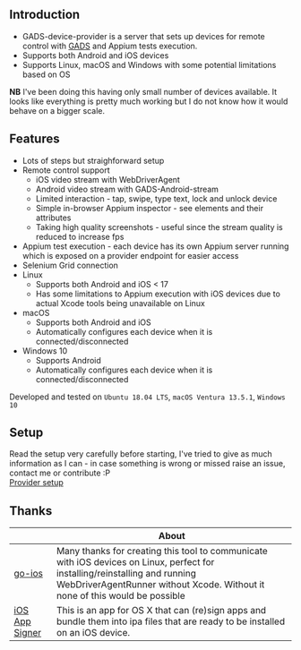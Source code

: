 ## Introduction

* GADS-device-provider is a server that sets up devices for remote control with [GADS](https://github.com/shamanec/GADS) and Appium tests execution.
* Supports both Android and iOS devices
* Supports Linux, macOS and Windows with some potential limitations based on OS

**NB** I've been doing this having only small number of devices available. It looks like everything is pretty much working but I do not know how it would behave on a bigger scale.  

## Features
* Lots of steps but straighforward setup
* Remote control support
  * iOS video stream with WebDriverAgent
  * Android video stream with GADS-Android-stream
  * Limited interaction - tap, swipe, type text, lock and unlock device
  * Simple in-browser Appium inspector - see elements and their attributes
  * Taking high quality screenshots - useful since the stream quality is reduced to increase fps
* Appium test execution - each device has its own Appium server running which is exposed on a provider endpoint for easier access
* Selenium Grid connection
* Linux
  * Supports both Android and iOS < 17
  * Has some limitations to Appium execution with iOS devices due to actual Xcode tools being unavailable on Linux
* macOS
  * Supports both Android and iOS
  * Automatically configures each device when it is connected/disconnected
* Windows 10
  * Supports Android
  * Automatically configures each device when it is connected/disconnected

Developed and tested on `Ubuntu 18.04 LTS`, `macOS Ventura 13.5.1`, `Windows 10`

## Setup  
Read the setup very carefully before starting, I've tried to give as much information as I can - in case something is wrong or missed raise an issue, contact me or contribute :P  
[Provider setup](./docs/setup.md)  

## Thanks
| |About|
|---|---|
|[go-ios](https://github.com/danielpaulus/go-ios)|Many thanks for creating this tool to communicate with iOS devices on Linux, perfect for installing/reinstalling and running WebDriverAgentRunner without Xcode. Without it none of this would be possible|
|[iOS App Signer](https://github.com/DanTheMan827/ios-app-signer)|This is an app for OS X that can (re)sign apps and bundle them into ipa files that are ready to be installed on an iOS device.|  